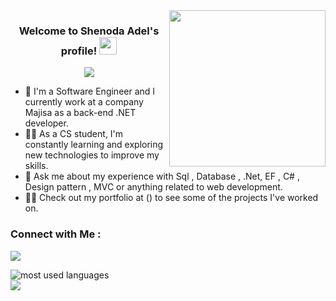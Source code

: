 
<img width="250" align="right" src="https://c.tenor.com/_DOBjnGspYAAAAAM/code-coding.gif">

<h3 align="center">
  Welcome to Shenoda Adel's profile!
  <img src="https://media.giphy.com/media/hvRJCLFzcasrR4ia7z/giphy.gif" width="28">
</h3>

<!-- Typing SVG by DenverCoder1 - https://github.com/DenverCoder1/readme-typing-svg -->
<p align="center">
  <a href="https://github.com/DenverCoder1/readme-typing-svg"><img src="https://readme-typing-svg.herokuapp.com/?lines=.Net-%20web%20developer;Always%20learning%20new%20things&font=Fira%20Code&center=true&width=440&height=45&color=f75c7e&vCenter=true&size=22"></a>
</p> 

- 🏢 I'm a Software Engineer and I currently work at a company Majisa as a back-end .NET developer. 
- 👨‍💻 As a CS student, I'm constantly learning and exploring new technologies to improve my skills.
- 💬 Ask me about my experience with Sql , Database , .Net, EF , C# , Design pattern , MVC or anything related to web development.
- 👨‍💻 Check out my portfolio at () to see some of the projects I've worked on.


### Connect with Me :

<a href="https://www.linkedin.com/in/shenoda-adel-74329b256/" target="_blank"><img src="https://img.shields.io/badge/-Shenoda%20Adel-0077B5?style=for-the-badge&logo=Linkedin&logoColor=white"/></a>


<img align="left" src="https://github-readme-stats.vercel.app/api/top-langs?username=shenodaadel&show_icons=true&locale=en&layout=compact&theme=radical" alt="most used languages" />
<br>
<a href="https://komarev.com/ghpvc/?username=yousefdergham&style=for-the-badge">
    <img src="https://komarev.com/ghpvc/?username=shenodaadel&style=for-the-badge">
</a>
